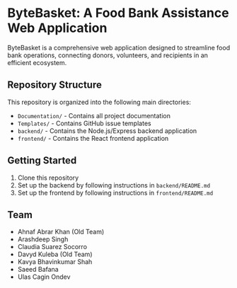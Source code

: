 # ByteBasket: A Food Bank Assistance Web Application

ByteBasket is a comprehensive web application designed to streamline food bank operations, connecting donors, volunteers, and recipients in an efficient ecosystem.

## Repository Structure

This repository is organized into the following main directories:

- `Documentation/` - Contains all project documentation
- `Templates/` - Contains GitHub issue templates
- `backend/` - Contains the Node.js/Express backend application
- `frontend/` - Contains the React frontend application

## Getting Started

1. Clone this repository
2. Set up the backend by following instructions in `backend/README.md`
3. Set up the frontend by following instructions in `frontend/README.md`

## Team

- Ahnaf Abrar Khan (Old Team)
- Arashdeep Singh
- Claudia Suarez Socorro 
- Davyd Kuleba (Old Team)
- Kavya Bhavinkumar Shah
- Saeed Bafana 
- Ulas Cagin Ondev 

